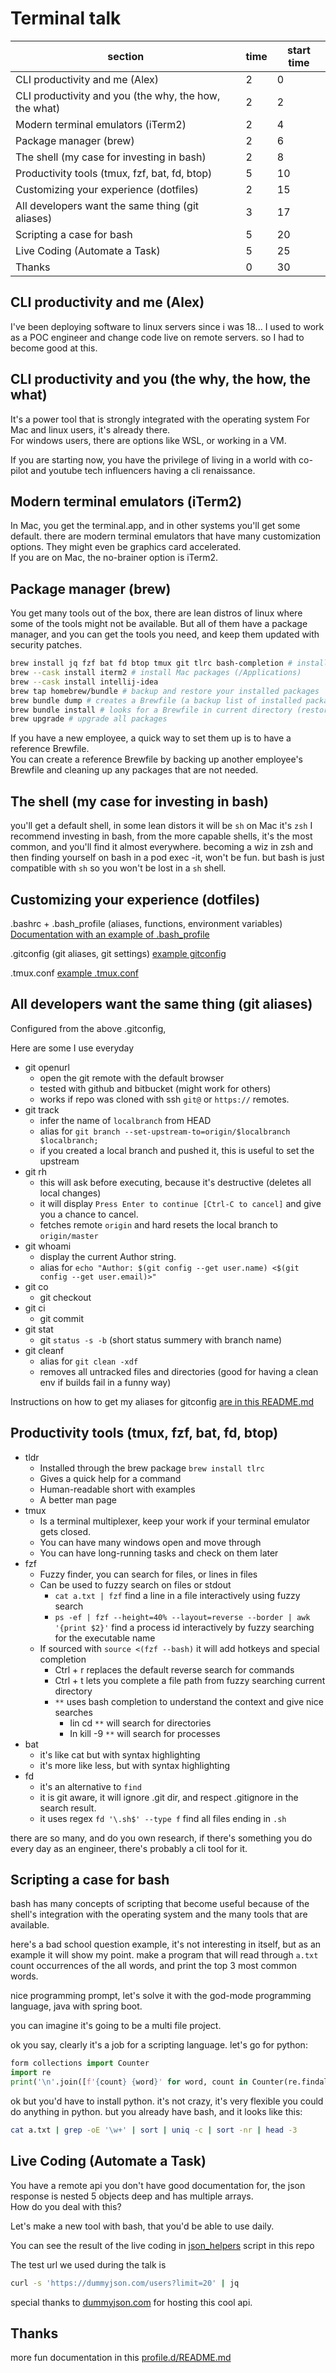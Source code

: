 # Terminal talk

| section                                               | time | start time |
|-------------------------------------------------------|------|------------|
| CLI productivity and me (Alex)                        | 2    | 0          |
| CLI productivity and you (the why, the how, the what) | 2    | 2          |
| Modern terminal emulators (iTerm2)                    | 2    | 4          |
| Package manager (brew)                                | 2    | 6          |
| The shell (my case for investing in bash)             | 2    | 8          |
| Productivity tools (tmux, fzf, bat, fd, btop)         | 5    | 10         |
| Customizing your experience (dotfiles)                | 2    | 15         |
| All developers want the same thing (git aliases)      | 3    | 17         |
| Scripting a case for bash                             | 5    | 20         |
| Live Coding (Automate a Task)                         | 5    | 25         |
| Thanks                                                | 0    | 30         |

## CLI productivity and me (Alex)
I've been deploying software to linux servers since i was 18...
I used to work as a POC engineer and change code live on remote servers. so I had to become good at this.

## CLI productivity and you (the why, the how, the what)
It's a power tool that is strongly integrated with the operating system
For Mac and linux users, it's already there.  
For windows users, there are options like WSL, or working in a VM.  

If you are starting now, you have the privilege of living in a world with co-pilot and youtube tech influencers having a cli renaissance.

## Modern terminal emulators (iTerm2)
In Mac, you get the terminal.app, and in other systems you'll get some default.
there are modern terminal emulators that have many customization options. They might even be graphics card accelerated.  
If you are on Mac, the no-brainer option is iTerm2.

## Package manager (brew)
You get many tools out of the box, there are lean distros of linux where some of the tools might not be available.
But all of them have a package manager, and you can get the tools you need, and keep them updated with security patches.

```bash
brew install jq fzf bat fd btop tmux git tlrc bash-completion # install cli tools
brew --cask install iterm2 # install Mac packages (/Applications)
brew --cask install intellij-idea
brew tap homebrew/bundle # backup and restore your installed packages
brew bundle dump # creates a Brewfile (a backup list of installed packages)
brew bundle install # looks for a Brewfile in current directory (restores packages)
brew upgrade # upgrade all packages
```
If you have a new employee, a quick way to set them up is to have a reference Brewfile.  
You can create a reference Brewfile by backing up another employee's Brewfile and cleaning up any packages that are not needed.

## The shell (my case for investing in bash)
you'll get a default shell, in some lean distors it will be `sh` on Mac it's `zsh`
I recommend investing in bash, from the more capable shells, it's the most common, and you'll find it almost everywhere.
becoming a wiz in zsh and then finding yourself on bash in a pod exec -it, won't be fun.
but bash is just compatible with `sh` so you won't be lost in a `sh` shell.

## Customizing your experience (dotfiles)
.bashrc + .bash_profile (aliases, functions, environment variables) [Documentation with an example of .bash_profile](profile.d/README.md)

.gitconfig (git aliases, git settings) [example gitconfig](https://github.com/alexfeigin/devel/blob/feature/mac/gitconfig)

.tmux.conf [example .tmux.conf](https://www.google.com/search?q=.tmux.conf)

## All developers want the same thing (git aliases)

Configured from the above .gitconfig,

Here are some I use everyday
- git openurl
  - open the git remote with the default browser
  - tested with github and bitbucket (might work for others)
  - works if repo was cloned with ssh `git@` or `https://` remotes.
- git track
  - infer the name of `localbranch` from HEAD
  - alias for `git branch --set-upstream-to=origin/$localbranch $localbranch;`
  - if you created a local branch and pushed it, this is useful to set the upstream
- git rh
  - this will ask before executing, because it's destructive (deletes all local changes)
  - it will display `Press Enter to continue [Ctrl-C to cancel]` and give you a chance to cancel.
  - fetches remote `origin` and hard resets the local branch to `origin/master`
- git whoami
  - display the current Author string. 
  - alias for `echo "Author: $(git config --get user.name) <$(git config --get user.email)>"`
- git co
  - git checkout
- git ci
  - git commit
- git stat
  - git `status -s -b` (short status summery with branch name)
- git cleanf
  - alias for `git clean -xdf`
  - removes all untracked files and directories (good for having a clean env if builds fail in a funny way)

Instructions on how to get my aliases for gitconfig [are in this README.md](profile.d/README.md) 

## Productivity tools (tmux, fzf, bat, fd, btop)
* tldr
  * Installed through the brew package `brew install tlrc`
  * Gives a quick help for a command
  * Human-readable short with examples
  * A better man page
* tmux
  * Is a terminal multiplexer, keep your work if your terminal emulator gets closed.
  * You can have many windows open and move through
  * You can have long-running tasks and check on them later
* fzf
  * Fuzzy finder, you can search for files, or lines in files
  * Can be used to fuzzy search on files or stdout 
    * `cat a.txt | fzf` find a line in a file interactively using fuzzy search
    * `ps -ef | fzf --height=40% --layout=reverse --border | awk '{print $2}'` find a process id interactively by fuzzy searching for the executable name
  * If sourced with `source <(fzf --bash)` it will add hotkeys and special completion
    * Ctrl + r replaces the default reverse search for commands
    * Ctrl + t lets you complete a file path from fuzzy searching current directory
    * `**` uses bash completion to understand the context and give nice searches
      * Iin cd `**` will search for directories
      * In kill -9 `**` will search for processes
* bat
  * it's like cat but with syntax highlighting
  * it's more like less, but with syntax highlighting
* fd
  * it's an alternative to `find`
  * it is git aware, it will ignore .git dir, and respect .gitignore in the search result.
  * it uses regex `fd '\.sh$' --type f` find all files ending in `.sh`

there are so many, and do you own research, if there's something you do every day as an engineer, there's probably a cli tool for it.

## Scripting a case for bash
bash has many concepts of scripting that become useful
because of the shell's integration with the operating system and the many tools that are available.

here's a bad school question example, it's not interesting in itself, but as an example it will show my point.
make a program that will read through `a.txt` count occurrences of the all words, and print the top 3 most common words.

nice programming prompt, let's solve it with the god-mode programming language, java with spring boot.

you can imagine it's going to be a multi file project. 

ok you say, clearly it's a job for a scripting language. let's go for python:

```python
form collections import Counter
import re
print('\n'.join([f'{count} {word}' for word, count in Counter(re.findall(r'\w+', open('a.txt').read())).most_common(3)]))
```

ok but you'd have to install python. it's not crazy, it's very flexible you could do anything in python.
but you already have bash, and it looks like this:

```bash
cat a.txt | grep -oE '\w+' | sort | uniq -c | sort -nr | head -3
```

## Live Coding (Automate a Task)
You have a remote api you don't have good documentation for, the json response is nested 5 objects deep and has multiple arrays.  
How do you deal with this?

Let's make a new tool with bash, that you'd be able to use daily.

You can see the result of the live coding in [json_helpers](profile.d/json_helpers.sh) script in this repo 

The test url we used during the talk is
```bash
curl -s 'https://dummyjson.com/users?limit=20' | jq
```
special thanks to [dummyjson.com](https://dummyjson.com/) for hosting this cool api.

## Thanks

more fun documentation in this [profile.d/README.md](profile.d/README.md) 